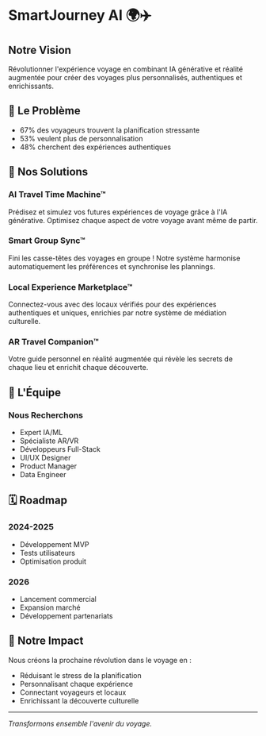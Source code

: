 # SmartJourney AI 🌍✈️

## Notre Vision
Révolutionner l'expérience voyage en combinant IA générative et réalité augmentée pour créer des voyages plus personnalisés, authentiques et enrichissants.

## 🎯 Le Problème
- 67% des voyageurs trouvent la planification stressante
- 53% veulent plus de personnalisation
- 48% cherchent des expériences authentiques

## 🚀 Nos Solutions

### AI Travel Time Machine™
Prédisez et simulez vos futures expériences de voyage grâce à l'IA générative. Optimisez chaque aspect de votre voyage avant même de partir.

### Smart Group Sync™
Fini les casse-têtes des voyages en groupe ! Notre système harmonise automatiquement les préférences et synchronise les plannings.

### Local Experience Marketplace™
Connectez-vous avec des locaux vérifiés pour des expériences authentiques et uniques, enrichies par notre système de médiation culturelle.

### AR Travel Companion™
Votre guide personnel en réalité augmentée qui révèle les secrets de chaque lieu et enrichit chaque découverte.

## 👥 L'Équipe

### Nous Recherchons
- Expert IA/ML
- Spécialiste AR/VR
- Développeurs Full-Stack
- UI/UX Designer
- Product Manager
- Data Engineer

## 🗓 Roadmap

### 2024-2025
- Développement MVP
- Tests utilisateurs
- Optimisation produit 

### 2026
- Lancement commercial
- Expansion marché
- Développement partenariats

## 💫 Notre Impact
Nous créons la prochaine révolution dans le voyage en :
- Réduisant le stress de la planification
- Personnalisant chaque expérience
- Connectant voyageurs et locaux
- Enrichissant la découverte culturelle

---
*Transformons ensemble l'avenir du voyage.*